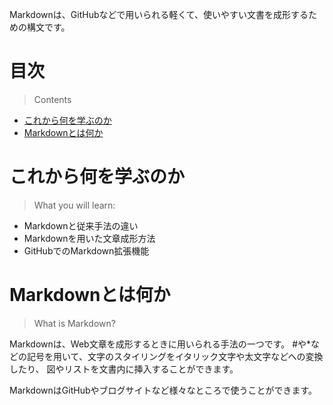 Markdownは、GitHubなどで用いられる軽くて、使いやすい文書を成形するための構文です。

# 目次

> Contents

- [これから何を学ぶのか](#これから何を学ぶのか)
- [Markdownとは何か](#Markdownとは何か)


# これから何を学ぶのか

>What you will learn:

- Markdownと従来手法の違い
- Markdownを用いた文章成形方法
- GitHubでのMarkdown拡張機能

# Markdownとは何か

>What is Markdown?

Markdownは、Web文章を成形するときに用いられる手法の一つです。
#や*などの記号を用いて、文字のスタイリングをイタリック文字や太文字などへの変換したり、
図やリストを文書内に挿入することができます。

MarkdownはGitHubやブログサイトなど様々なところで使うことができます。

